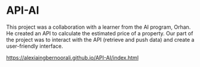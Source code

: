 # API-AI


This project was a collaboration with a learner from the AI program, Orhan. He created an API to calculate the estimated price of a property. 
Our part of the project was to interact with the API (retrieve and push data) and create a user-friendly interface.


https://alexiaingbernoorali.github.io/API-AI/index.html
